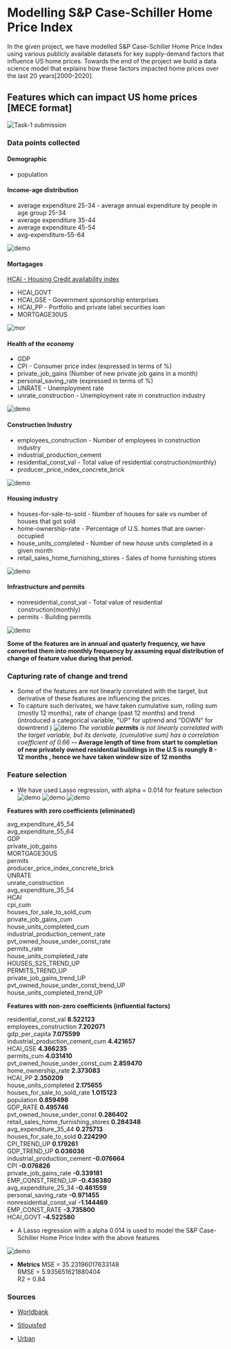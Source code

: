 
# Modelling S&P Case-Schiller Home Price Index

In the given project, we have modelled S&P Case-Schiller Home Price Index
using various publicly available 
datasets for key supply-demand factors that 
influence US home prices. Towards the end of the
project we build a data 
science model that explains how these factors 
impacted home prices over the last 20 years[2000-2020].


## Features which can impact US home prices [MECE format]


![Task-1 submission](https://github.com/gautamanirudh/Modelling-S-P-Case-Schiller-Home-Price-Index/blob/main/images/task1.png)
  

 
### Data points collected
#### Demographic
* population                           
#### Income-age distribution
* average expenditure 25-34 - average annual expenditure by people in age group 25-34
* average expenditure 35-44
* average expenditure 45-54 
* avg-expenditure-55-64

![demo](https://github.com/gautamanirudh/Modelling-S-P-Case-Schiller-Home-Price-Index/blob/main/images/demo.jpg)

#### Mortagages
[HCAI - Housing Credit availability index](https://www.urban.org/policy-centers/housing-finance-policy-center/projects/housing-credit-availability-index)
* HCAI_GOVT 
* HCAI_GSE - Government sponsorship enterprises
* HCAI_PP - Portfolio and private label securities loan
* MORTGAGE30US


![mor](./images/mor.jpg)

#### Health of the economy
* GDP                                  
* CPI - Consumer price index (expressed in terms of %)
* private_job_gains  (Number of new private job gains in a month)                  
* personal_saving_rate (expressed in terms of %)
* UNRATE - Unemployment rate
* unrate_construction -  Unemployment rate in construction industry


![demo](./images/eco.jpg)

#### Construction Industry
* employees_construction - Number of employees in construction industry
* industrial_production_cement 
* residential_const_val - Total value of residential construction(monthly)
* producer_price_index_concrete_brick


![demo](./images/cons.jpg)

#### Housing industry
* houses-for-sale-to-sold - Number of houses for sale vs number of houses that got sold
* home-ownership-rate - Percentage of U.S. homes that are owner-occupied
* house_units_completed - Number of new house units completed in a given month   
* retail_sales_home_furnishing_stores  - Sales of home furnishing stores


![demo](./images/hou.jpg)

#### Infrastructure and permits
* nonresidential_const_val - Total value of residential construction(monthly)
* permits - Building permits                              


![demo](./images/inf.jpg)

**Some of the features are in annual and quaterly frequency, we have converted them into monthly frequency by assuming equal distribution of change of feature value during that period.**


### Capturing rate of change and trend

* Some of the features are not linearly correlated with the target, but derivative of these features are influencing the prices.
* To capture such derivates, we have taken cumulative sum, rolling sum (mostly 12 months), rate of change (past 12 months) and trend (introduced a categorical variable, "UP" for uptrend and "DOWN" for downtrend ) 
![demo](./images/inf.jpg)
<i>The variable <b>permits</b> is not linearly correlated with the target variable, but its derivate, (cumulative sum) has a correlation coefficient of 0.66 </i>
**-- Average length of time from start to completion of new privately owned residential buildings in the U.S is roungly 8 - 12 months , hence we have taken window size of 12 months**

### Feature selection
* We have used Lasso regression, with alpha = 0.014 for feature selection
![demo](./images/lasso1.jpg)
![demo](./images/lasso2.jpg)
![demo](./images/lasso3.jpg)

**Features with zero coefficients (eliminated)**

avg_expenditure_45_54                  
avg_expenditure_55_64                  
GDP                                    
private_job_gains                      
MORTGAGE30US                           
permits                                
producer_price_index_concrete_brick    
UNRATE                                 
unrate_construction                    
avg_expenditure_35_54                  
HCAI                                   
cpi_cum                                
houses_for_sale_to_sold_cum            
private_job_gains_cum                  
house_units_completed_cum              
industrial_production_cement_rate      
pvt_owned_house_under_const_rate       
permits_rate                           
house_units_completed_rate             
HOUSES_S2S_TREND_UP                    
PERMITS_TREND_UP                       
private_job_gains_trend_UP             
pvt_owned_house_under_const_trend_UP   
house_units_completed_trend_UP         

**Features with non-zero coefficients (influential factors)**

residential_const_val                  **8.522123**<br>
employees_construction                 **7.202071**<br>
gdp_per_capita                         **7.075599**<br>
industrial_production_cement_cum       **4.421657**<br>
HCAI_GSE                               **4.366235**<br>
permits_cum                            **4.031410**<br>
pvt_owned_house_under_const_cum        **2.859470**<br>
home_ownership_rate                    **2.373083**<br>
HCAI_PP                                **2.350209**<br>
house_units_completed                  **2.175655**<br>
houses_for_sale_to_sold_rate           **1.015123**<br>
population                             **0.859498**<br>
GDP_RATE                               **0.495746**<br>
pvt_owned_house_under_const            **0.286402**<br>
retail_sales_home_furnishing_stores    **0.284348**<br>
avg_expenditure_35_44                  **0.275713**<br>
houses_for_sale_to_sold                **0.224290**<br>
CPI_TREND_UP                           **0.179261**<br>
GDP_TREND_UP                           **0.036036**<br>
industrial_production_cement          **-0.076664**<br>
CPI                                   **-0.076826**<br>
private_job_gains_rate                **-0.339181**<br>
EMP_CONST_TREND_UP                    **-0.436380**<br>
avg_expenditure_25_34                 **-0.461559**<br>
personal_saving_rate                  **-0.971455**<br>
nonresidential_const_val              **-1.144469**<br>
EMP_CONST_RATE                        **-3.735800**<br>
HCAI_GOVT                             **-4.522580**<br>

* A Lasso regression with a alpha 0.014 is used to model the S&P Case-Schiller Home Price Index with the above features


![demo](./images/prediction-observed.jpg)
* **Metrics**
 MSE = 35.23196017633148<br>
RMSE = 5.935651621880404<br>
 R2  = 0.84<br>



### Sources

 - [Worldbank](https://data.worldbank.org/)
 - [Stlouisfed](https://fred.stlouisfed.org/)

- [Urban](https://www.urban.org/)
